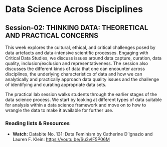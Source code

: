 # Data Science Across Disciplines

## Session-02: THINKING DATA: THEORETICAL AND PRACTICAL CONCERNS

This week explores the cultural, ethical, and critical challenges posed by data artefacts and data-intensive scientific processes. Engaging with Critical Data Studies, we discuss issues around data capture, curation, data quality, inclusion/exclusion and representativeness. The session also discusses the different kinds of data that one can encounter across disciplines, the underlying characteristics of data and how we can analytically and practically approach data quality issues and the challenge of identifying and curating appropriate data sets.

The practical lab session walks students through the earlier stages of the data science process. We start by looking at different types of data suitable for analysis within a data science framework and move on to how to wrangle the data to make it available for further use.

### Reading lists & Resources

- **Watch:** Databite No. 131: Data Feminism by Catherine D’Ignazio and Lauren F. Klein: https://youtu.be/Su3vIF5P06M

